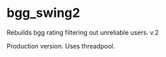 # bgg_swing2
Rebuilds bgg rating filtering out unreliable users. v.2

Production version. Uses threadpool.
